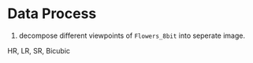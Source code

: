 # Data Process

1. decompose different viewpoints of `Flowers_8bit` into seperate image.

HR, LR, SR, Bicubic
